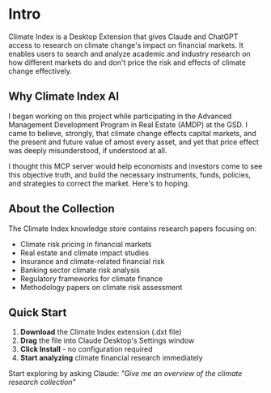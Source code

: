 # Intro

Climate Index is a Desktop Extension that gives Claude and ChatGPT access to research on climate change's impact on financial markets. It enables users to search and analyze academic and industry research on how different markets do and don't price the risk and effects of climate change effectively.

## Why Climate Index AI

I began working on this project while participating in the Advanced Management Development Program in Real Estate (AMDP) at the GSD. I came to believe, strongly, that climate change effects capital markets, and the present and future value of amost every asset, and yet that price effect was deeply misunderstood, if understood at all. 

I thought this MCP server would help economists and investors come to see this objective truth, and build the necessary instruments, funds, policies, and strategies to correct the market. Here's to hoping. 

## About the Collection

The Climate Index knowledge store contains research papers focusing on:

- Climate risk pricing in financial markets
- Real estate and climate impact studies
- Insurance and climate-related financial risk
- Banking sector climate risk analysis
- Regulatory frameworks for climate finance
- Methodology papers on climate risk assessment


## Quick Start

1. **Download** the Climate Index extension (.dxt file)
2. **Drag** the file into Claude Desktop's Settings window
3. **Click Install** - no configuration required
4. **Start analyzing** climate financial research immediately

Start exploring by asking Claude: *"Give me an overview of the climate research collection"*
